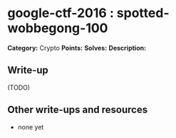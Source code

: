 # google-ctf-2016 : spotted-wobbegong-100

**Category:** Crypto
**Points:** 
**Solves:** 
**Description:**



## Write-up

(TODO)

## Other write-ups and resources

* none yet

